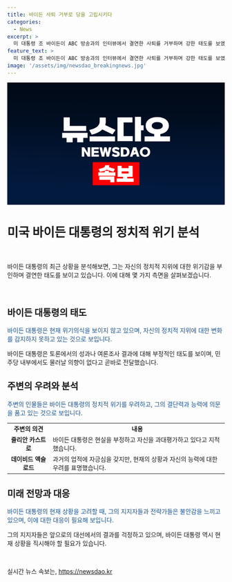 ```yaml
---
title: 바이든 사퇴 거부로 당을 고립시키다
categories:
  - News
excerpt: >
  미 대통령 조 바이든이 ABC 방송과의 인터뷰에서 결연한 사퇴를 거부하며 강한 태도를 보였다. 전투적으로 자신을 방어하고 위기를 부인하는 그의 모습에 대한 민주당 내부의 우려가 커지고 있다. 바이든은 미래에 대한 의문을 표하는 사람들을 묵과하고, 자신의 신체적 한계를 부정하며, 트럼프의 공격으로 집중력을 잃었다고 주장했다. 또한, 그의 자신감이 그를 고립시키고 있으며, 물러나기를 원하는 사람들을 믿지 않는 모습을 보였다. 이에 더해, 바이든의 지지자들과 민주당 내부에서는 그의 태도와 인터뷰가 실망스럽고 분노스러웠음을 전했다.
feature_text: >
  미 대통령 조 바이든이 ABC 방송과의 인터뷰에서 결연한 사퇴를 거부하며 강한 태도를 보였다. 전투적으로 자신을 방어하고 위기를 부인하는 그의 모습에 대한 민주당 내부의 우려가 커지고 있다. 바이든은 미래에 대한 의문을 표하는 사람들을 묵과하고, 자신의 신체적 한계를 부정하며, 트럼프의 공격으로 집중력을 잃었다고 주장했다. 또한, 그의 자신감이 그를 고립시키고 있으며, 물러나기를 원하는 사람들을 믿지 않는 모습을 보였다. 이에 더해, 바이든의 지지자들과 민주당 내부에서는 그의 태도와 인터뷰가 실망스럽고 분노스러웠음을 전했다.
image: '/assets/img/newsdao_breakingnews.jpg'
---
```


<p><img src="/assets/img/newsdao_breakingnews.jpg" alt="flaretime 속보" /></p>

<h1>미국 바이든 대통령의 정치적 위기 분석</h1>

<p data-ke-size="size16">&nbsp;</p>

<p>바이든 대통령의 최근 상황을 분석해보면, 그는 자신의 정치적 지위에 대한 위기감을 부인하며 결연한 태도를 보이고 있습니다. 이에 대해 몇 가지 측면을 살펴보겠습니다.</p>

<p data-ke-size="size16">&nbsp;</p>

<h2>바이든 대통령의 태도</h2>

<p><span style="color: #1a5490;">바이든 대통령은 현재 위기의식을 보이지 않고 있으며, 자신의 정치적 지위에 대한 변화를 감지하지 못하고 있는 것으로 보입니다.</span></p>

<p>바이든 대통령은 토론에서의 성과나 여론조사 결과에 대해 부정적인 태도를 보이며, 민주당 내부에서도 물러날 의향이 없다고 곧바로 전달했습니다.</p>

<h2>주변의 우려와 분석</h2>

<p><span style="color: #1a5490;">주변의 인물들은 바이든 대통령의 정치적 위기를 우려하고, 그의 결단력과 능력에 의문을 품고 있는 것으로 보입니다.</span></p>

<table>
    <tr>
        <td style="text-align: center; height: 17px;"><b>주변의 의견</b></td>
        <td style="text-align: center; height: 17px;"><b>내용</b></td>
    </tr>
    <tr>
        <td style="text-align: center; height: 17px;"><b>줄리안 카스트로</b></td>
        <td>바이든 대통령은 현실을 부정하고 자신을 과대평가하고 있다고 지적했습니다.</td>
    </tr>
    <tr>
        <td style="text-align: center; height: 17px;"><b>데이비드 액슬로드</b></td>
        <td>과거의 업적에 자긍심을 갖지만, 현재의 상황과 자신의 능력에 대한 우려를 표명했습니다.</td>
    </tr>
</table>

<h2>미래 전망과 대응</h2>

<p><span style="color: #1a5490;">바이든 대통령의 현재 상황을 고려할 때, 그의 지지자들과 전략가들은 불안감을 느끼고 있으며, 이에 대한 대응이 필요해 보입니다.</span></p>

<p>그의 지지자들은 앞으로의 대선에서의 결과를 걱정하고 있으며, 바이든 대통령 역시 현재 상황을 직시해야 할 필요가 있습니다.</p>

<p data-ke-size="size16">&nbsp;</p>
실시간 뉴스 속보는, <a href="https://newsdao.kr" rel="dofollow">https://newsdao.kr</a>


